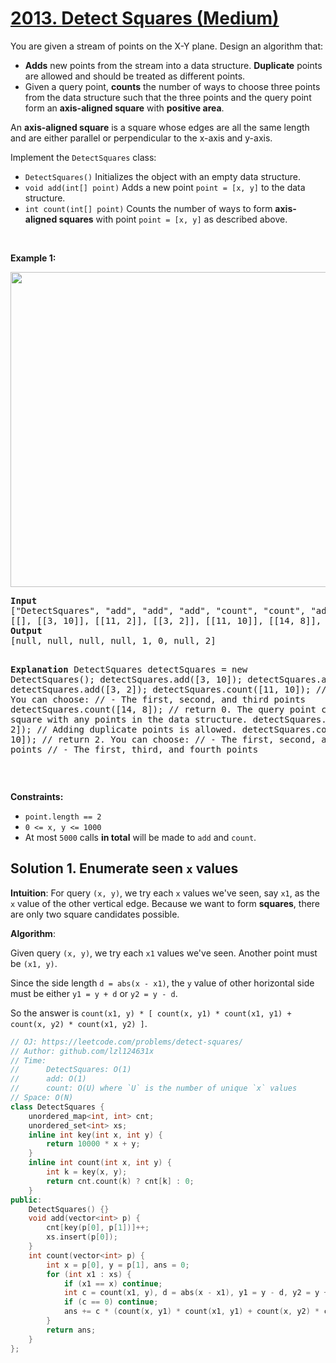# [2013. Detect Squares (Medium)](https://leetcode.com/problems/detect-squares/)

<p>You are given a stream of points on the X-Y plane. Design an algorithm that:</p>

<ul>
	<li><strong>Adds</strong> new points from the stream into a data structure. <strong>Duplicate</strong> points are allowed and should be treated as different points.</li>
	<li>Given a query point, <strong>counts</strong> the number of ways to choose three points from the data structure such that the three points and the query point form an <strong>axis-aligned square</strong> with <strong>positive area</strong>.</li>
</ul>

<p>An <strong>axis-aligned square</strong> is a square whose edges are all the same length and are either parallel or perpendicular to the x-axis and y-axis.</p>

<p>Implement the <code>DetectSquares</code> class:</p>

<ul>
	<li><code>DetectSquares()</code> Initializes the object with an empty data structure.</li>
	<li><code>void add(int[] point)</code> Adds a new point <code>point = [x, y]</code> to the data structure.</li>
	<li><code>int count(int[] point)</code> Counts the number of ways to form <strong>axis-aligned squares</strong> with point <code>point = [x, y]</code> as described above.</li>
</ul>

<p>&nbsp;</p>
<p><strong>Example 1:</strong></p>
<img alt="" src="https://assets.leetcode.com/uploads/2021/09/01/image.png" style="width: 869px; height: 504px;">
<pre><strong>Input</strong>
["DetectSquares", "add", "add", "add", "count", "count", "add", "count"]
[[], [[3, 10]], [[11, 2]], [[3, 2]], [[11, 10]], [[14, 8]], [[11, 2]], [[11, 10]]]
<strong>Output</strong>
[null, null, null, null, 1, 0, null, 2]

<strong>Explanation</strong>
DetectSquares detectSquares = new DetectSquares();
detectSquares.add([3, 10]);
detectSquares.add([11, 2]);
detectSquares.add([3, 2]);
detectSquares.count([11, 10]); // return 1. You can choose:
                               //   - The first, second, and third points
detectSquares.count([14, 8]);  // return 0. The query point cannot form a square with any points in the data structure.
detectSquares.add([11, 2]);    // Adding duplicate points is allowed.
detectSquares.count([11, 10]); // return 2. You can choose:
                               //   - The first, second, and third points
                               //   - The first, third, and fourth points
</pre>

<p>&nbsp;</p>
<p><strong>Constraints:</strong></p>

<ul>
	<li><code>point.length == 2</code></li>
	<li><code>0 &lt;= x, y &lt;= 1000</code></li>
	<li>At most <code>5000</code> calls <strong>in total</strong> will be made to <code>add</code> and <code>count</code>.</li>
</ul>


## Solution 1. Enumerate seen `x` values

**Intuition**: For query `(x, y)`, we try each `x` values we've seen, say `x1`, as the `x` value of the other vertical edge. Because we want to form **squares**, there are only two square candidates possible.

**Algorithm**:

Given query `(x, y)`, we try each `x1` values we've seen. Another point must be `(x1, y)`.

Since the side length `d = abs(x - x1)`, the `y` value of other horizontal side must be either `y1 = y + d` or `y2 = y - d`.

So the answer is `count(x1, y) * [ count(x, y1) * count(x1, y1) + count(x, y2) * count(x1, y2) ]`.

```cpp
// OJ: https://leetcode.com/problems/detect-squares/
// Author: github.com/lzl124631x
// Time:
//      DetectSquares: O(1)
//      add: O(1)
//      count: O(U) where `U` is the number of unique `x` values
// Space: O(N)
class DetectSquares {
    unordered_map<int, int> cnt;
    unordered_set<int> xs;
    inline int key(int x, int y) {
        return 10000 * x + y;
    }
    inline int count(int x, int y) {
        int k = key(x, y); 
        return cnt.count(k) ? cnt[k] : 0;
    }
public:
    DetectSquares() {}
    void add(vector<int> p) {
        cnt[key(p[0], p[1])]++;
        xs.insert(p[0]);
    }
    int count(vector<int> p) {
        int x = p[0], y = p[1], ans = 0;
        for (int x1 : xs) {
            if (x1 == x) continue;
            int c = count(x1, y), d = abs(x - x1), y1 = y - d, y2 = y + d;
            if (c == 0) continue;
            ans += c * (count(x, y1) * count(x1, y1) + count(x, y2) * count(x1, y2));
        }
        return ans;
    }
};
```